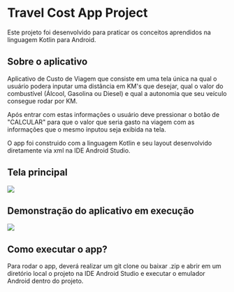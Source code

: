 # Travel Cost App Project

Este projeto foi desenvolvido para praticar os conceitos aprendidos na linguagem Kotlin para Android.

## Sobre o aplicativo

Aplicativo de Custo de Viagem que consiste em uma tela única na qual o usuário podera inputar uma distância em KM's que desejar, qual o valor do combustível (Álcool, Gasolina ou Diesel) e qual a autonomia que seu veículo consegue rodar por KM.

Após entrar com estas informações o usuário deve pressionar o botão de "CALCULAR" para que o valor que seria gasto na viagem com as informações que o mesmo inputou seja exibida na tela.

O app foi construido com a linguagem Kotlin e seu layout desenvolvido diretamente via xml na IDE Android Studio.

## Tela principal

<img src= https://i.imgur.com/Yxjyz46.png?1 />

## Demonstração do aplicativo em execução

<img src= https://j.gifs.com/lRYXJj.gif />

## Como executar o app?

Para rodar o app, deverá realizar um git clone ou baixar .zip e abrir em um diretório local o projeto na IDE Android Studio e executar o emulador Android dentro do projeto.
